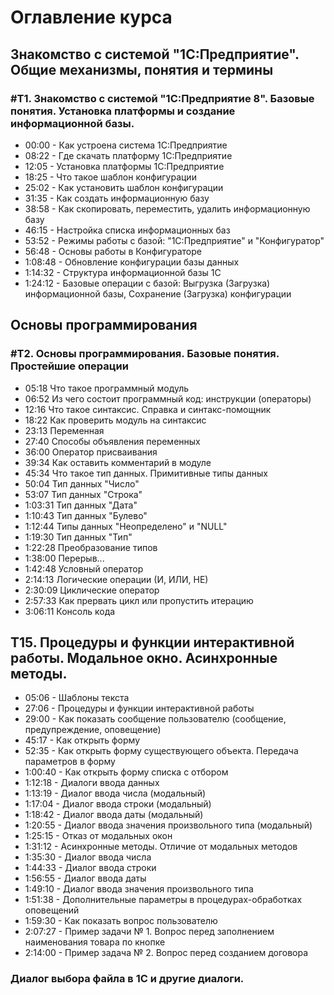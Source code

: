 ﻿# Оглавление курса
 

## Знакомство с системой "1С:Предприятие". Общие механизмы, понятия и термины 
### #T1. Знакомство с системой "1С:Предприятие 8". Базовые понятия. Установка платформы и создание информационной базы.
- 00:00 - Как устроена система 1С:Предприятие
- 08:22 - Где скачать платформу 1С:Предприятие
- 12:05 - Установка платформы 1С:Предприятие
- 18:25 - Что такое шаблон конфигурации
- 25:02 - Как установить шаблон конфигурации
- 31:35 - Как создать информационную базу
- 38:58 - Как скопировать, переместить, удалить информационную базу
- 46:15 - Настройка списка информационных баз
- 53:52 - Режимы работы с базой: "1С:Предприятие" и "Конфигуратор"
- 56:48 - Основы работы в Конфигураторе
- 1:08:48 - Обновление конфигурации базы данных
- 1:14:32 - Структура информационной базы 1С
- 1:24:12 - Базовые операции с базой: Выгрузка (Загрузка) информационной базы, Сохранение (Загрузка) конфигурации

## Основы программирования
### #T2. Основы программирования. Базовые понятия. Простейшие операции
- 05:18 Что такое программный модуль
- 06:52 Из чего состоит программный код: инструкции (операторы)
- 12:16 Что такое синтаксис. Справка и синтакс-помощник
- 18:22 Как проверить модуль на синтаксис
- 23:13 Переменная
- 27:40 Способы объявления переменных
- 36:00 Оператор присваивания
- 39:34 Как оставить комментарий в модуле
- 45:34 Что такое тип данных. Примитивные типы данных
- 50:04 Тип данных "Число"
- 53:07 Тип данных "Строка"
- 1:03:31 Тип данных "Дата"
- 1:10:43 Тип данных "Булево"
- 1:12:44 Типы данных "Неопределено" и "NULL"
- 1:19:30 Тип данных "Тип"
- 1:22:28 Преобразование типов
- 1:38:00 Перерыв...
- 1:42:48 Условный оператор
- 2:14:13 Логические операции (И, ИЛИ, НЕ)
- 2:30:09 Циклические оператор
- 2:57:33 Как прервать цикл или пропустить итерацию
- 3:06:11 Консоль кода
  
## T15. Процедуры и функции интерактивной работы. Модальное окно. Асинхронные методы. 
- 05:06 - Шаблоны текста
- 27:06 - Процедуры и функции интерактивной работы
- 29:00 - Как показать сообщение пользователю (сообщение, предупреждение, оповещение)
- 45:17 - Как открыть форму
- 52:35 - Как открыть форму существующего объекта. Передача параметров в форму
- 1:00:40 - Как открыть форму списка с отбором
- 1:12:18 - Диалоги ввода данных
- 1:13:19 - Диалог ввода числа (модальный)
- 1:17:04 - Диалог ввода строки (модальный)
- 1:18:42 - Диалог ввода даты (модальный)
- 1:20:55 - Диалог ввода значения произвольного типа (модальный)
- 1:25:15 - Отказ от модальных окон
- 1:31:12 - Асинхронные методы. Отличие от модальных методов
- 1:35:30 - Диалог ввода числа
- 1:44:33 - Диалог ввода строки
- 1:56:55 - Диалог ввода даты
- 1:49:10 - Диалог ввода значения произвольного типа
- 1:51:38 - Дополнительные параметры в процедурах-обработках оповещений
- 1:59:30 - Как показать вопрос пользователю
- 2:07:27 - Пример задачи № 1. Вопрос перед заполнением наименования товара по кнопке
- 2:14:00 - Пример задача № 2. Вопрос перед созданием договора
### Диалог выбора файла в 1С и другие диалоги.

